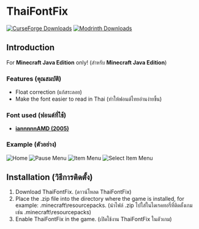 ThaiFontFix
===========
[![CurseForge Downloads](https://img.shields.io/curseforge/dt/997925)](https://www.curseforge.com/minecraft/texture-packs/thaifontfix)
[![Modrinth Downloads](https://img.shields.io/modrinth/dt/nAi1yORJ)](https://modrinth.com/resourcepack/thaifontfix)

Introduction
------------

For **Minecraft Java Edition** only! (สำหรับ **Minecraft Java Edition**)

### Features (คุณสมบัติ)

*   Float correction (แก้สระลอย)
*   Make the font easier to read in Thai (ทำให้ฟอนต์ไทยอ่านง่ายขึ้น)

### Font used (ฟอนต์ที่ใช้)

*   **[iannnnnAMD (2005)](https://www.f0nt.com/release/iannnnnamd/)**

### Example (ตัวอย่าง)

![Home](https://cdn.jsdelivr.net/gh/hewkawar/ThaiFontFix@main/image/home.png) ![Pause Menu](https://cdn.jsdelivr.net/gh/hewkawar/ThaiFontFix@main/image/pause_menu.png) ![Item Menu](https://cdn.jsdelivr.net/gh/hewkawar/ThaiFontFix@main/image/item_menu.png) ![Select Item Menu](https://cdn.jsdelivr.net/gh/hewkawar/ThaiFontFix@main/image/select_item_menu.png)

Installation (วิธีการติดตั้ง)
-----------------------------

1.  Download ThaiFontFix. (ดาวน์โหลด ThaiFontFix)
2.  Place the .zip file into the directory where the game is installed, for example: .minecraft\\resourcepacks. (นำไฟล์ .zip ไปใส่ในไดเรคทอรี่ที่ติดตั้งเกม เช่น .minecraft\\resourcepacks)
3.  Enable ThaiFontFix in the game. (เปิดใช้งาน ThaiFontFix ในตัวเกม)
